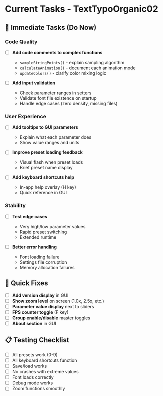 # Current Tasks - TextTypoOrganic02

## 🎯 Immediate Tasks (Do Now)

### Code Quality
- [ ] **Add code comments to complex functions**
  - `sampleStringPoints()` - explain sampling algorithm
  - `calculateAnimation()` - document each animation mode  
  - `updateColors()` - clarify color mixing logic

- [ ] **Add input validation**
  - Check parameter ranges in setters
  - Validate font file existence on startup
  - Handle edge cases (zero density, missing files)

### User Experience  
- [ ] **Add tooltips to GUI parameters**
  - Explain what each parameter does
  - Show value ranges and units

- [ ] **Improve preset loading feedback**
  - Visual flash when preset loads
  - Brief preset name display

- [ ] **Add keyboard shortcuts help**
  - In-app help overlay (H key)
  - Quick reference in GUI

### Stability
- [ ] **Test edge cases**
  - Very high/low parameter values
  - Rapid preset switching
  - Extended runtime

- [ ] **Better error handling**
  - Font loading failure
  - Settings file corruption
  - Memory allocation failures

## 🔧 Quick Fixes

- [ ] **Add version display** in GUI
- [ ] **Show zoom level** on screen (1.0x, 2.5x, etc.)
- [ ] **Parameter value display** next to sliders
- [ ] **FPS counter toggle** (F key)
- [ ] **Group enable/disable** master toggles
- [ ] **About section** in GUI

## 📋 Testing Checklist

- [ ] All presets work (0-9)
- [ ] All keyboard shortcuts function
- [ ] Save/load works
- [ ] No crashes with extreme values
- [ ] Font loads correctly
- [ ] Debug mode works
- [ ] Zoom functions smoothly